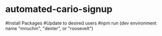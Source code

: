 # automated-cario-signup
#Install Packages
#Update to desired users
#npm run (dev environment name "mnuchin", "dexter", or "roosevelt")
